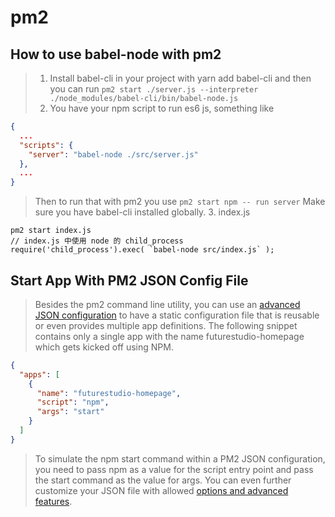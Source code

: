 # pm2

## How to use babel-node with pm2
> 1. Install babel-cli in your project with yarn add babel-cli and then you can run `pm2 start ./server.js --interpreter ./node_modules/babel-cli/bin/babel-node.js`
> 2. You have your npm script to run es6 js, something like
````package.json
{
  ...
  "scripts": {
    "server": "babel-node ./src/server.js"
  },
  ...
}
````
> Then to run that with pm2 you use `pm2 start npm -- run server` Make sure you have babel-cli installed globally.
> 3. index.js
````shell
pm2 start index.js
// index.js 中使用 node 的 child_process
require('child_process').exec( `babel-node src/index.js` );
````

## Start App With PM2 JSON Config File
> Besides the pm2 command line utility, you can use an [advanced JSON configuration](https://futurestud.io/tutorials/pm2-advanced-app-configuration-with-json-file#availableoptions) to have a static configuration file that is reusable or even provides multiple app definitions. The following snippet contains only a single app with the name futurestudio-homepage which gets kicked off using NPM.
````app.json
{
  "apps": [
    {
      "name": "futurestudio-homepage",
      "script": "npm",
      "args": "start"
    }
  ]
}
````
> To simulate the npm start command within a PM2 JSON configuration, you need to pass npm as a value for the script entry point and pass the start command as the value for args. You can even further customize your JSON file with allowed [options and advanced features](https://futurestud.io/tutorials/pm2-advanced-app-configuration-with-json-file#availableoptions).
